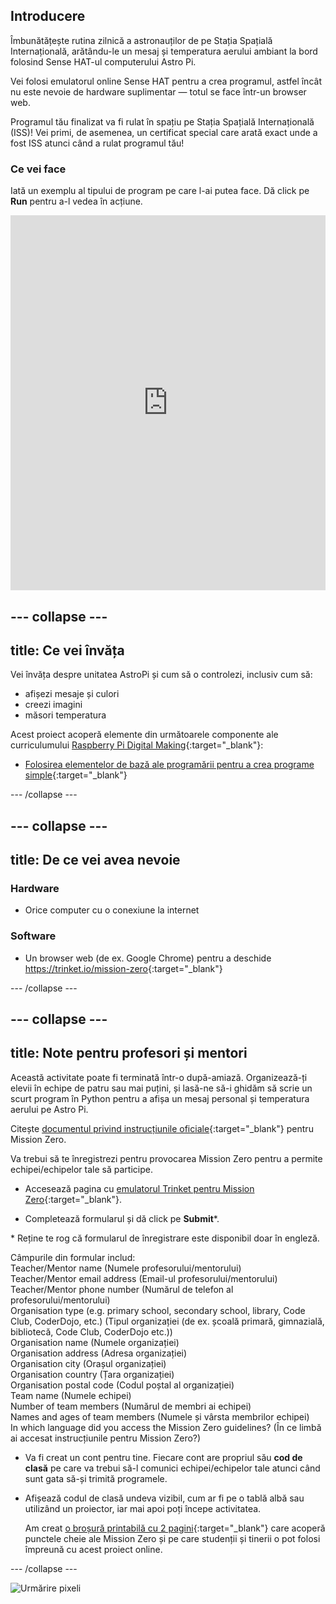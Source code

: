 ## Introducere

Îmbunătățește rutina zilnică a astronauților de pe Stația Spațială Internațională, arătându-le un mesaj și temperatura aerului ambiant la bord folosind Sense HAT-ul computerului Astro Pi.

Vei folosi emulatorul online Sense HAT pentru a crea programul, astfel încât nu este nevoie de hardware suplimentar — totul se face într-un browser web.

Programul tău finalizat va fi rulat în spațiu pe Stația Spațială Internațională (ISS)! Vei primi, de asemenea, un certificat special care arată exact unde a fost ISS atunci când a rulat programul tău!

### Ce vei face

Iată un exemplu al tipului de program pe care l-ai putea face. Dă click pe **Run** pentru a-l vedea în acțiune. 

<iframe src="https://trinket.io/embed/python/069f6138f7?outputOnly=true&start=result" width="100%" height="600" frameborder="0" marginwidth="0" marginheight="0" allowfullscreen mark="crwd-mark"></iframe> 

--- collapse ---
---
title: Ce vei învăța
---
Vei învăța despre unitatea AstroPi și cum să o controlezi, inclusiv cum să:

+ afișezi mesaje și culori
+ creezi imagini
+ măsori temperatura

Acest proiect acoperă elemente din următoarele componente ale curriculumului [Raspberry Pi Digital Making](http://rpf.io/curriculum){:target="_blank"}:

+ [Folosirea elementelor de bază ale programării pentru a crea programe simple](https://curriculum.raspberrypi.org/programming/creator/){:target="_blank"}

--- /collapse ---

--- collapse ---
---
title: De ce vei avea nevoie
---
### Hardware

+ Orice computer cu o conexiune la internet

### Software

+ Un browser web (de ex. Google Chrome) pentru a deschide <https://trinket.io/mission-zero>{:target="_blank"}

--- /collapse ---

--- collapse ---
---
title: Note pentru profesori și mentori
---

Această activitate poate fi terminată într-o după-amiază. Organizează-ți elevii în echipe de patru sau mai puțini, și lasă-ne să-i ghidăm să scrie un scurt program în Python pentru a afișa un mesaj personal și temperatura aerului pe Astro Pi.

Citește [documentul privind instrucțiunile oficiale](https://astro-pi.org/wp-content/uploads/2018/09/Astro_Pi_Mission_Zero_Guidelines_2018_19_V12_pages.pdf){:target="_blank"} pentru Mission Zero.

Va trebui să te înregistrezi pentru provocarea Mission Zero pentru a permite echipei/echipelor tale să participe.

+ Accesează pagina cu [emulatorul Trinket pentru Mission Zero](https://trinket.io/mission-zero/register){:target="_blank"}.

+ Completează formularul și dă click pe **Submit**\*.

\* Reține te rog că formularul de înregistrare este disponibil doar în engleză.

Câmpurile din formular includ:  
Teacher/Mentor name (Numele profesorului/mentorului)  
Teacher/Mentor email address (Email-ul profesorului/mentorului)  
Teacher/Mentor phone number (Numărul de telefon al profesorului/mentorului)  
Organisation type (e.g. primary school, secondary school, library, Code Club, CoderDojo, etc.) (Tipul organizației (de ex. școală primară, gimnazială, bibliotecă, Code Club, CoderDojo etc.))  
Organisation name (Numele organizației)  
Organisation address (Adresa organizației)  
Organisation city (Orașul organizației)  
Organisation country (Țara organizației)  
Organisation postal code (Codul poștal al organizației)  
Team name (Numele echipei)  
Number of team members (Numărul de membri ai echipei)  
Names and ages of team members (Numele și vârsta membrilor echipei)  
In which language did you access the Mission Zero guidelines? (În ce limbă ai accesat instrucțiunile pentru Mission Zero?)

+ Va fi creat un cont pentru tine. Fiecare cont are propriul său **cod de clasă** pe care va trebui să-l comunici echipei/echipelor tale atunci când sunt gata să-și trimită programele.

+ Afișează codul de clasă undeva vizibil, cum ar fi pe o tablă albă sau utilizând un proiector, iar mai apoi poți începe activitatea.
    
    Am creat [o broșură printabilă cu 2 pagini](https://astro-pi.org/astro_pi_mission_zero_project_print_out_v10_print/){:target="_blank"} care acoperă punctele cheie ale Mission Zero și pe care studenții și tinerii o pot folosi împreună cu acest proiect online.

--- /collapse ---

![Urmărire pixeli](https://code.org/api/hour/begin_raspberrypi_astropi.png)
